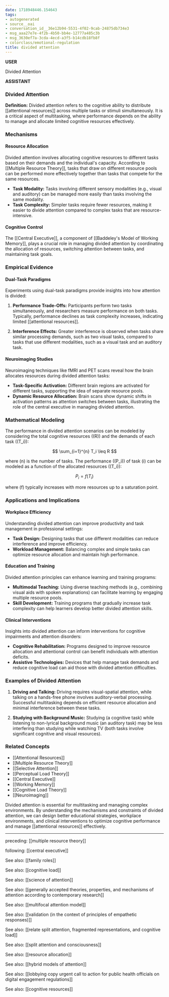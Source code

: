 ```yaml
---
date: 1718948446.154643
tags:
- autogenerated
- source__oai
- conversation_id__36e12b94-5531-4f02-9cab-24875db734e3
- msg_aaa27e7e-4f2b-4b50-bb4e-12777a485c3b
- msg_3630ef7a-3cda-4ecd-a3f5-b14cdb18fb8f
- colorclass/emotional-regulation
title: divided attention
---
```


**USER**

Divided Attention


**ASSISTANT**

### Divided Attention

**Definition:** Divided attention refers to the cognitive ability to distribute [[attentional resources]] across multiple tasks or stimuli simultaneously. It is a critical aspect of multitasking, where performance depends on the ability to manage and allocate limited cognitive resources effectively.

### Mechanisms

#### Resource Allocation

Divided attention involves allocating cognitive resources to different tasks based on their demands and the individual's capacity. According to [[Multiple Resource Theory]], tasks that draw on different resource pools can be performed more effectively together than tasks that compete for the same resources.

- **Task Modality:** Tasks involving different sensory modalities (e.g., visual and auditory) can be managed more easily than tasks involving the same modality.
- **Task Complexity:** Simpler tasks require fewer resources, making it easier to divide attention compared to complex tasks that are resource-intensive.

#### Cognitive Control

The [[Central Executive]], a component of [[Baddeley's Model of Working Memory]], plays a crucial role in managing divided attention by coordinating the allocation of resources, switching attention between tasks, and maintaining task goals.

### Empirical Evidence

#### Dual-Task Paradigms

Experiments using dual-task paradigms provide insights into how attention is divided:

1. **Performance Trade-Offs:** Participants perform two tasks simultaneously, and researchers measure performance on both tasks. Typically, performance declines as task complexity increases, indicating limited [[attentional resources]].
   
2. **Interference Effects:** Greater interference is observed when tasks share similar processing demands, such as two visual tasks, compared to tasks that use different modalities, such as a visual task and an auditory task.

#### Neuroimaging Studies

Neuroimaging techniques like fMRI and PET scans reveal how the brain allocates resources during divided attention tasks:

- **Task-Specific Activation:** Different brain regions are activated for different tasks, supporting the idea of separate resource pools.
- **Dynamic Resource Allocation:** Brain scans show dynamic shifts in activation patterns as attention switches between tasks, illustrating the role of the central executive in managing divided attention.

### Mathematical Modeling

The performance in divided attention scenarios can be modeled by considering the total cognitive resources (\(R\)) and the demands of each task (\(T_i\)):

$$
\sum_{i=1}^{n} T_i \leq R
$$

where \(n\) is the number of tasks. The performance (\(P_i\)) of task \(i\) can be modeled as a function of the allocated resources (\(T_i\)):

$$
P_i = f(T_i)
$$

where \(f\) typically increases with more resources up to a saturation point.

### Applications and Implications

#### Workplace Efficiency

Understanding divided attention can improve productivity and task management in professional settings:

- **Task Design:** Designing tasks that use different modalities can reduce interference and improve efficiency.
- **Workload Management:** Balancing complex and simple tasks can optimize resource allocation and maintain high performance.

#### Education and Training

Divided attention principles can enhance learning and training programs:

- **Multimodal Teaching:** Using diverse teaching methods (e.g., combining visual aids with spoken explanations) can facilitate learning by engaging multiple resource pools.
- **Skill Development:** Training programs that gradually increase task complexity can help learners develop better divided attention skills.

#### Clinical Interventions

Insights into divided attention can inform interventions for cognitive impairments and attention disorders:

- **Cognitive Rehabilitation:** Programs designed to improve resource allocation and attentional control can benefit individuals with attention deficits.
- **Assistive Technologies:** Devices that help manage task demands and reduce cognitive load can aid those with divided attention difficulties.

### Examples of Divided Attention

1. **Driving and Talking:** Driving requires visual-spatial attention, while talking on a hands-free phone involves auditory-verbal processing. Successful multitasking depends on efficient resource allocation and minimal interference between these tasks.
   
2. **Studying with Background Music:** Studying (a cognitive task) while listening to non-lyrical background music (an auditory task) may be less interfering than studying while watching TV (both tasks involve significant cognitive and visual resources).

### Related Concepts

- [[Attentional Resources]]
- [[Multiple Resource Theory]]
- [[Selective Attention]]
- [[Perceptual Load Theory]]
- [[Central Executive]]
- [[Working Memory]]
- [[Cognitive Load Theory]]
- [[Neuroimaging]]

Divided attention is essential for multitasking and managing complex environments. By understanding the mechanisms and constraints of divided attention, we can design better educational strategies, workplace environments, and clinical interventions to optimize cognitive performance and manage [[attentional resources]] effectively.


---

preceding: [[multiple resource theory]]  


following: [[central executive]]

See also: [[family roles]]


See also: [[cognitive load]]


See also: [[science of attention]]


See also: [[generally accepted theories, properties, and mechanisms of attention according to contemporary research]]


See also: [[multifocal attention model]]


See also: [[validation (in the context of principles of empathetic responses)]]


See also: [[relate split attention, fragmented representations, and cognitive load]]


See also: [[split attention and consciousness]]


See also: [[resource allocation]]


See also: [[hybrid models of attention]]


See also: [[lobbying copy urgent call to action for public health officials on digital engagement regulations]]


See also: [[cognitive resources]]